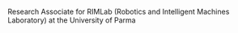 Research Associate for RIMLab (Robotics and Intelligent Machines Laboratory) at the University of Parma
